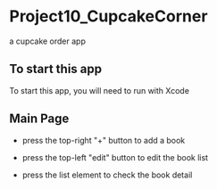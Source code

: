# Project10_CupcakeCorner
a cupcake order app 

## To start this app

To start this app, you will need to run with Xcode

## Main Page

- press the top-right "+" button to add a book

- press the top-left "edit" button to edit the book list

- press the list element to check the book detail
